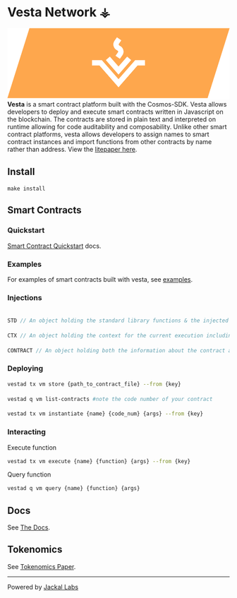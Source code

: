 # Vesta Network ⚶
![banner](./assets/banner.png)
**Vesta** is a smart contract platform built with the Cosmos-SDK. Vesta allows developers to deploy and execute smart 
contracts written in Javascript on the blockchain. The contracts are stored in plain text and interpreted on runtime 
allowing for code auditability and composability. Unlike other smart contract platforms, vesta allows developers to 
assign names to smart contract instances and import functions from other contracts by name rather than address. View 
the [litepaper here](./assets/paper/litepaper.pdf).
## Install
```
make install
```

## Smart Contracts
### Quickstart
[Smart Contract Quickstart](./assets/docs/contracts/contracts.md) docs. 

### Examples
For examples of smart contracts built with vesta, see [examples](./examples/).

### Injections

```javascript

STD // An object holding the standard library functions & the injected libraries.

CTX // An object holding the context for the current execution including the sender of the message.

CONTRACT // An object holding both the information about the contract as well as a slot for the exported functions and queries.

```

### Deploying
```sh
vestad tx vm store {path_to_contract_file} --from {key}

vestad q vm list-contracts #note the code number of your contract

vestad tx vm instantiate {name} {code_num} {args} --from {key}
```

### Interacting
Execute function
```sh
vestad tx vm execute {name} {function} {args} --from {key}
```
Query function
```sh
vestad q vm query {name} {function} {args}
```

## Docs
See [The Docs](./assets/docs/docs.md).

## Tokenomics
See [Tokenomics Paper](./assets/docs/econ.md).

***
Powered by [Jackal Labs](https://www.jackallabs.io/)
